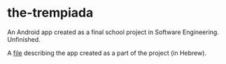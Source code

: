 # the-trempiada

An Android app created as a final school project in Software Engineering. Unfinished.

A [file](https://drive.google.com/file/d/1YRTrV8g-CHKkQqFFcmn-7q5Zx5to-XVt/view?usp=sharing) describing the app created as a part of the project (in Hebrew).

